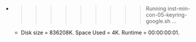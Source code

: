 * >>>>>>>>> Running inst-min-con-05-keyring-google.sh ...
  * Disk size = 836208K. Space Used = 4K. Runtime = 00:00:00:01.

